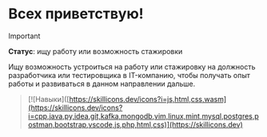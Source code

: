 # Всех приветствую!

> [!IMPORTANT]
> __Статус__: ищу работу или возможность стажировки

Ищу возможность устроиться на работу или стажировку на должность разработчика или тестировщика в IT-компанию, чтобы получать опыт работы и развиваться в данном направлении дальше.

> [![Навыки]([https://skillicons.dev/icons?i=js,html,css,wasm](https://skillicons.dev/icons?i=cpp,java,py,idea,git,kafka,mongodb,vim,linux,mint,mysql,postgres,postman,bootstrap,vscode,js,php,html,css)](https://skillicons.dev)

<!--
**y4r1k-1337/y4r1k-1337** is a ✨ _special_ ✨ repository because its `README.md` (this file) appears on your GitHub profile.

Here are some ideas to get you started:

- 🔭 I’m currently working on ...
- 🌱 I’m currently learning ...
- 👯 I’m looking to collaborate on ...
- 🤔 I’m looking for help with ...
- 💬 Ask me about ...
- 📫 How to reach me: ...
- 😄 Pronouns: ...
- ⚡ Fun fact: ...
-->

